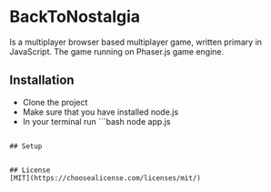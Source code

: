 # BackToNostalgia
Is a multiplayer browser based multiplayer game, written primary in JavaScript. The game running on Phaser.js game engine. 



## Installation
  - Clone the project 
  - Make sure that you have installed node.js
  - In your terminal run ```bash node app.js
```

## Setup


## License
[MIT](https://choosealicense.com/licenses/mit/)


